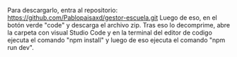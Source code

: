 Para descargarlo, entra al repositorio: https://github.com/Pablopaisaxd/gestor-escuela.git
Luego de eso, en el botón verde "code" y descarga el archivo zip. Tras eso lo decomprime, abre la carpeta con visual Studio Code y en la terminal del editor de codigo ejecuta el comando "npm install" y luego de eso ejecuta el comando "npm run dev".
